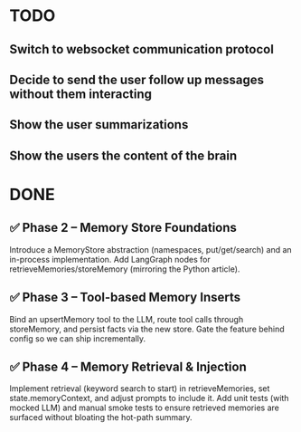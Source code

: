 # TODO
## Switch to websocket communication protocol

## Decide to send the user follow up messages without them interacting

## Show the user summarizations

## Show the users the content of the brain

# DONE
## ✅ Phase 2 – Memory Store Foundations
Introduce a MemoryStore abstraction (namespaces, put/get/search) and an in-process implementation.
Add LangGraph nodes for retrieveMemories/storeMemory (mirroring the Python article).

## ✅ Phase 3 – Tool-based Memory Inserts
Bind an upsertMemory tool to the LLM, route tool calls through storeMemory, and persist facts via the new store.
Gate the feature behind config so we can ship incrementally.

## ✅ Phase 4 – Memory Retrieval & Injection
Implement retrieval (keyword search to start) in retrieveMemories, set state.memoryContext, and adjust prompts to include it.
Add unit tests (with mocked LLM) and manual smoke tests to ensure retrieved memories are surfaced without bloating the hot-path summary.